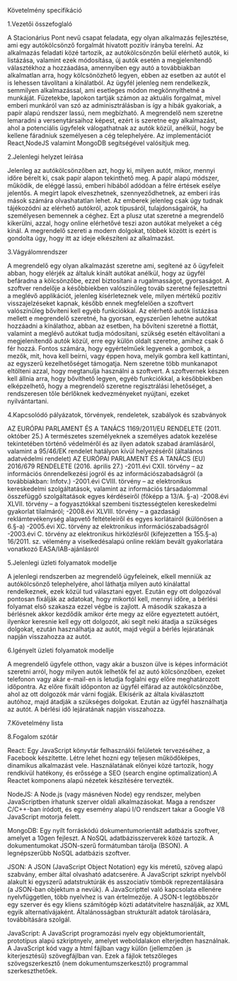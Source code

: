 Követelmény specifikáció

1.Vezetői összefoglaló

A Stacionárius Pont nevű csapat feladata, egy olyan alkalmazás fejlesztése, ami egy autókölcsönző forgalmát hivatott pozitív irányba terelni. Az alkalmazás feladati közé tartozik, az autókölcsönzőn belül elérhető autók, ki listázása, valamint ezek módosítása, új autók esetén a megjelenítendő választékhoz a hozzáadása, amennyiben egy autó a továbbiakban alkalmatlan arra, hogy kölcsönözhető legyen, ebben az esetben az autót el is lehessen távolítani a kínálatból. Az ügyfél jelenleg nem rendelkezik, semmilyen alkalmazással, ami esetleges módon megkönnyíthetné a munkáját. Füzetekbe, lapokon tartják számon az aktuális forgalmat, mivel emberi munkáról van szó az adminisztrálásban is így a hibák gyakoriak, a papír alapú rendszer lassú, nem megbízható. A megrendelő nem szeretne lemaradni a versenytársaihoz képest, ezért is szeretne egy alkalmazást, ahol a potenciális ügyfelek válogathatnak az autók közül, anélkül, hogy be kellene fáradniuk személyesen a cég telephelyére. Az implementációt React,NodeJS valamint MongoDB segítségével valósítjuk meg.

2.Jelenlegi helyzet leírása

Jelenleg az autókölcsönzőben azt, hogy ki, milyen autót, mikor, mennyi időre bérelt ki, csak papír alapon tekinthető meg. A papír alapú módszer, működik, de eléggé lassú, emberi hibából adódóan a félre értések esélye jelentős. A megírt lapok elveszhetnek, szennyeződhetnek, az emberi írás mások számára olvashatatlan lehet. Az emberek jelenleg csak úgy tudnak tájékozódni az elérhető autókról, azok típusáról, tulajdonságairók, ha személyesen bemennek a céghez. Ezt a plusz utat szeretné a megrendelő kikerülni, azzal, hogy online elérhetővé teszi azon autókat melyeket a cég kínál. A megrendelő szereti a modern dolgokat, többek között is ezért is gondolta úgy, hogy itt az ideje elkészíteni az alkalmazást.

3.Vágyálomrendszer

A megrendelő egy olyan alkalmazást szeretne ami, segítené az ő ügyfeleit abban, hogy elérjék az általuk kínált autókat anélkül, hogy az ügyfél befáradna a kölcsönzőbe, ezzel biztosítani a rugalmasságot, gyorsaságot. A szoftver rendelője a későbbiekben valószínűleg továb szeretné fejlesztettni a meglévő applikációt, jelenleg kísérleteznek vele, milyen mértékű pozitív visszajelzéseket kapnak, később ennek megfelelően a szoftvert valószínűleg bővíteni kell egyéb funkciókkal. Az elérhető autók listázása mellett e megrendelő szeretné, ha gyorsan, egyszerűen lehetne autókat hozzáadni a kínálathoz, abban az esetben, ha bővíteni szeretné a flottát, valamint a meglévő autókat tudja módosítani, szükség esetén eltávolítani a megjelenítendő autók közül, erre egy külön oldalt szeretne, amihez csak ő fér hozzá. Fontos számára, hogy egyértelműek legyenek a gombok, a mezők, mit, hova kell beírni, vagy éppen hova, melyik gombra kell kattintani, az egyszerű kezelhetőséget támogatja. Nem szeretne több munkanapot eltölteni azzal, hogy megtanulja használni a szoftvert. A szoftvernek készen kell állnia arra, hogy bővíthető legyen, egyéb funkciókkal, a későbbiekben elképzelhető, hogy a megrendelő szeretne regisztrálási lehetőséget, a rendszeresen tőle bérlőknek kedvezményeket nyújtani, ezeket nyilvántartani.

4.Kapcsolódó pályázatok, törvények, rendeletek, szabályok és szabványok

AZ EURÓPAI PARLAMENT ÉS A TANÁCS 1169/2011/EU RENDELETE (2011. október 25.)  A természetes személyeknek a személyes adatok kezelése tekintetében történő védelméről és az ilyen adatok szabad áramlásáról, valamint a 95/46/EK rendelet hatályon kívül helyezéséről (általános adatvédelmi rendelet) AZ EURÓPAI PARLAMENT ÉS A TANÁCS (EU) 2016/679 RENDELETE (2016. április 27.)
	-2011.évi CXII. törvény – az információs önrendelkezési jogról és az információszabadságról (a továbbiakban: Infotv.)
	-2001.évi CVIII. törvény – az elektronikus kereskedelmi szolgáltatások, valamint az információs társadalommal összefüggő szolgáltatások egyes kérdéseiről (főképp a 13/A. §-a)
	-2008.évi XLVII. törvény – a fogyasztókkal szembeni tisztességtelen kereskedelmi gyakorlat tilalmáról;
	-2008.évi XLVIII. törvény – a gazdasági reklámtevékenység alapvető feltételeiről és egyes korlátairól (különösen a 6.§-a)
	-2005.évi XC. törvény az elektronikus információszabadságról
	-2003.évi C. törvény az elektronikus hírközlésről (kifejezetten a 155.§-a)
	16/2011. sz. vélemény a viselkedésalapú online reklám bevált gyakorlatára vonatkozó EASA/IAB-ajánlásról


5.Jelenlegi üzleti folyamatok modellje
 
A jelenlegi rendszerben az megrendelő ügyfeleinek, elkell menniük az autókölcsönző telephelyére, ahol láthatja milyen autó kínálattal rendelkeznek, ezek közül tud választani egyet. Ezután egy ott dolgozóval pontosan fixálják az adatokat, hogy mikortól kell, mennyi időre, a bérlési folyamat első szakasza ezzel végbe is zajlott. A második szakasza a bérlésnek akkor kezdődik amikor érte megy az előre egyeztetett autóért, ilyenkor keresnie kell egy ott dolgozót, aki segít neki átadja a szükséges dolgokat, ezután használhatja az autót, majd végül a bérlés lejáratának napján visszahozza az autót.

6.Igényelt üzleti folyamatok modellje
 

A megrendelő ügyfele otthon, vagy akár a buszon ülve is képes információt szeretni arról, hogy milyen autók lelhetők fel az autó kölcsönzőben, ezeket telefonon vagy akár e-mail-en is letudja foglalni egy előre meghatározott időpontra. Az előre fixált időponton az ügyfél elfárad az autókölcsönzőbe, ahol az ott dolgozók már várni fogják. Elkísérik az általa kiválasztott autóhoz, majd átadják a szükséges dolgokat. Ezután az ügyfél használhatja az autót. A bérlési idő lejáratának napján visszahozza.

7.Követelmény lista
 


8.Fogalom szótár

React: Egy JavaScript könyvtár felhasználói felületek tervezéséhez, a Facebook készítette. Létre lehet hozni egy teljesen működőképes, dinamikus alkalmazást vele. Használatának előnyei közé tartozik, hogy rendkívül hatékony, és erőssége a SEO (search engine optimalization).A Reactet komponens alapú nézetek készítésére tervezték.

NodeJS: A Node.js (vagy másnéven Node) egy rendszer, melyben JavaScriptben írhatunk szerver oldali alkalmazásokat. Maga a rendszer C/C++-ban íródott, és egy esemény alapú I/O rendszert takar a Google V8 JavaScript motorja felett.

MongoDB: Egy nyílt forráskódú dokumentumorientált adatbázis szoftver, amelyet a 10gen fejleszt. A NoSQL adatbázisszerverek közé tartozik. A dokumentumokat JSON-szerű formátumban tárolja (BSON). A legnépszerűbb NoSQL adatbázis szoftver.

JSON: A JSON (JavaScript Object Notation) egy kis méretű, szöveg alapú szabvány, ember által olvasható adatcserére. A JavaScript szkript nyelvből alakult ki egyszerű adatstruktúrák és asszociatív tömbök reprezentálására (a JSON-ban objektum a nevük). A JavaScripttel való kapcsolata ellenére nyelvfüggetlen, több nyelvhez is van értelmezője. A JSON-t legtöbbször egy szerver és egy kliens számítógép közti adatátvitelre használják, az XML egyik alternatívájaként. Általánosságban strukturált adatok tárolására, továbbítására szolgál.

JavaScript: A JavaScript programozási nyelv egy objektumorientált, prototípus alapú szkriptnyelv, amelyet weboldalakon elterjedten használnak. A JavaScript kód vagy a html fájlban vagy külön (jellemzően .js kiterjesztésű) szövegfájlban van. Ezek a fájlok tetszőleges szövegszerkesztő (nem dokumentumszerkesztő) programmal szerkeszthetőek.
